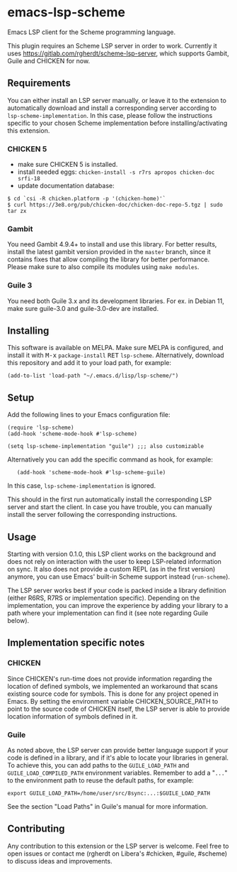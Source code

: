 # emacs-lsp-scheme

Emacs LSP client for the Scheme programming language.

This plugin requires an Scheme LSP server in order to work. Currently it uses
https://gitlab.com/rgherdt/scheme-lsp-server, which supports Gambit, Guile and
CHICKEN for now.

## Requirements

You can either install an LSP server manually, or leave it to the extension
to automatically download and install a corresponding server according
to `lsp-scheme-implementation`. In this case, please follow the instructions
specific to your chosen Scheme implementation before installing/activating
this extension.

### CHICKEN 5

- make sure CHICKEN 5 is installed.
- install needed eggs:
  `chicken-install -s r7rs apropos chicken-doc srfi-18`
- update documentation database:
```
$ cd `csi -R chicken.platform -p '(chicken-home)'`
$ curl https://3e8.org/pub/chicken-doc/chicken-doc-repo-5.tgz | sudo tar zx
```

### Gambit

You need Gambit 4.9.4+ to install and use this library. For better results,
install the latest gambit version provided in the `master` branch, since it
contains fixes that allow compiling the library for better performance.
Please make sure to also compile its modules using `make modules`.

### Guile 3

You need both Guile 3.x and its development libraries. For ex. in Debian 11,
make sure guile-3.0 and guile-3.0-dev are installed.


## Installing

This software is available on MELPA. Make sure MELPA is configured, and install
it with <kbd>M-x</kbd> `package-install` <kbd>RET</kbd> `lsp-scheme`.
Alternatively, download this repository and add it to your load path, for
example:

`(add-to-list 'load-path "~/.emacs.d/lisp/lsp-scheme/")`


## Setup

Add the following lines to your Emacs configuration file:

```
(require 'lsp-scheme)
(add-hook 'scheme-mode-hook #'lsp-scheme)

(setq lsp-scheme-implementation "guile") ;;; also customizable
```

Alternatively you can add the specific command as hook, for example:
```
   (add-hook 'scheme-mode-hook #'lsp-scheme-guile)
```
In this case, `lsp-scheme-implementation` is ignored.


This should in the first run automatically install the corresponding LSP server
and start the client. In case you have trouble, you can manually install the
server following the corresponding instructions.

## Usage

Starting with version 0.1.0, this LSP client works on the background and does
not rely on interaction with the user to keep LSP-related information on sync.
It also does not provide a custom REPL (as in the first version) anymore, you
can use Emacs' built-in Scheme support instead (`run-scheme`).

The LSP server works best if your code is packed inside a library definition
(either R6RS, R7RS or implementation specific). Depending on the implementation,
you can improve the experience by adding your library to a path where your
implementation can find it (see note regarding Guile below).


## Implementation specific notes

### CHICKEN

Since CHICKEN's run-time does not provide information regarding the location of
defined symbols, we implemented an workaround that scans existing source code
for symbols. This is done for any project opened in Emacs. By setting
the environment variable CHICKEN_SOURCE_PATH to point to the source code of
CHICKEN itself, the LSP server is able to provide location information of
symbols defined in it.

### Guile

As noted above, the LSP server can provide better language support if your
code is defined in a library, and if it's able to locate your libraries in
general. To achieve this, you can add paths to the `GUILE_LOAD_PATH` and
`GUILE_LOAD_COMPILED_PATH` environment variables. Remember to add a "`...`" to
the environment path to reuse the default paths, for example:

`export GUILE_LOAD_PATH=/home/user/src/8sync:...:$GUILE_LOAD_PATH`

See the section "Load Paths" in Guile's manual for more information.

## Contributing

Any contribution to this extension or the LSP server is welcome. Feel
free to open issues or contact me (rgherdt on Libera's #chicken, #guile,
#scheme) to discuss ideas and improvements.
